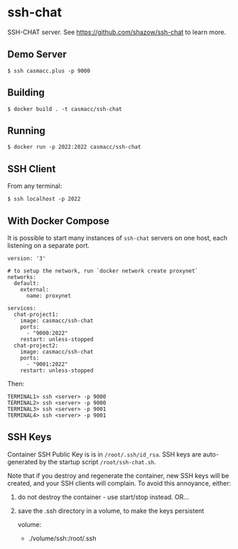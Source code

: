 # ssh-chat

SSH-CHAT server.  See https://github.com/shazow/ssh-chat to learn more.

## Demo Server

    $ ssh casmacc.plus -p 9000

## Building

    $ docker build . -t casmacc/ssh-chat

## Running 

    $ docker run -p 2022:2022 casmacc/ssh-chat

## SSH Client

From any terminal:

    $ ssh localhost -p 2022

## With Docker Compose

It is possible to start many instances of `ssh-chat` servers on one host, each
listening on a separate port. 

    version: '3'

    # to setup the network, run `docker network create proxynet`
    networks:
      default:
        external:
          name: proxynet
    
    services:
      chat-project1:
        image: casmacc/ssh-chat
        ports:
          - "9000:2022"
        restart: unless-stopped
      chat-project2:
        image: casmacc/ssh-chat
        ports:
          - "9001:2022"
        restart: unless-stopped
    
Then:

    TERMINAL1> ssh <server> -p 9000
    TERMINAL2> ssh <server> -p 9000
    TERMINAL3> ssh <server> -p 9001
    TERMINAL4> ssh <server> -p 9001

## SSH Keys

Container SSH Public Key is is in `/root/.ssh/id_rsa`.  SSH keys are
auto-generated by the startup script `/root/ssh-chat.sh`.

Note that if you destroy and regenerate the container, new SSH keys will be
created, and your SSH clients will complain.  To avoid this annoyance, either:

1) do not destroy the container - use start/stop instead.  OR...
2) save the .ssh directory in a volume, to make the keys persistent

    volume:
      - ./volume/ssh:/root/.ssh


